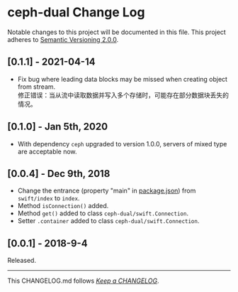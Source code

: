 #   ceph-dual Change Log

Notable changes to this project will be documented in this file. This project adheres to [Semantic Versioning 2.0.0](http://semver.org/).

##	[0.1.1] - 2021-04-14

*	Fix bug where leading data blocks may be missed when creating object from stream.  
	修正错误：当从流中读取数据并写入多个存储时，可能存在部分数据块丢失的情况。

##  [0.1.0] - Jan 5th, 2020

*   With dependency `ceph` upgraded to version 1.0.0, servers of mixed type are acceptable now.

##  [0.0.4] - Dec 9th, 2018

*   Change the entrance (property "main" in [package.json](./package.json)) from `swift/index` to `index`.
*   Method `isConnection()` added.
*   Method `get()` added to class `ceph-dual/swift.Connection`.
*   Setter `.container` added to class `ceph-dual/swift.Connection`.

##	[0.0.1] - 2018-9-4

Released.

---
This CHANGELOG.md follows [*Keep a CHANGELOG*](http://keepachangelog.com/).
